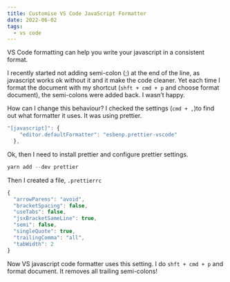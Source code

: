 ```yaml
---
title: Customise VS Code JavaScript Formatter
date: 2022-06-02
tags:
  - vs code
---
```


VS Code formatting can help you write your javascript in a consistent format. 

I recently started not adding semi-colon (;) at the end of the line, as javascript works ok without it and it make the code cleaner. Yet each time I format the document with my shortcut (`shft + cmd + p` and choose format document), the semi-colons were added back. I wasn’t happy.

How can I change this behaviour? I checked the settings (`cmd + ,`)to find out what formatter it uses. It was using prettier.

```javascript
"[javascript]": {
    "editor.defaultFormatter": "esbenp.prettier-vscode"
  },
```

Ok, then I need to install prettier and configure prettier settings.

```javascript
yarn add --dev prettier
```

Then I created a file, `.prettierrc`

```javascript
{
  "arrowParens": "avoid",
  "bracketSpacing": false,
  "useTabs": false,
  "jsxBracketSameLine": true,
  "semi": false,
  "singleQuote": true,
  "trailingComma": "all",
  "tabWidth": 2
}
```

Now VS javascript code formatter uses this setting. I do `shft + cmd + p` and format document. It removes all trailing semi-colons!

